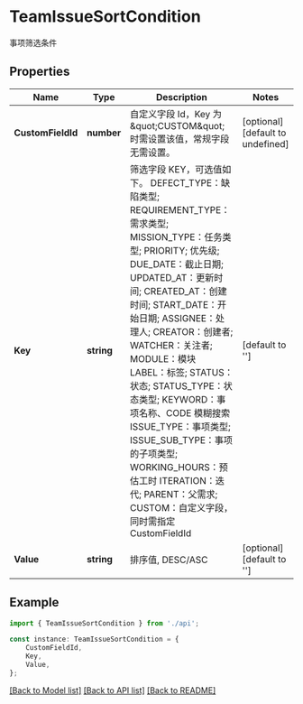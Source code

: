 # TeamIssueSortCondition

事项筛选条件

## Properties

Name | Type | Description | Notes
------------ | ------------- | ------------- | -------------
**CustomFieldId** | **number** | 自定义字段 Id，Key 为 \&quot;CUSTOM\&quot; 时需设置该值，常规字段无需设置。 | [optional] [default to undefined]
**Key** | **string** | 筛选字段 KEY，可选值如下。  DEFECT_TYPE：缺陷类型;   REQUIREMENT_TYPE：需求类型;   MISSION_TYPE：任务类型;   PRIORITY; 优先级;   DUE_DATE：截止日期;   UPDATED_AT：更新时间;   CREATED_AT：创建时间;   START_DATE：开始日期;   ASSIGNEE：处理人;   CREATOR：创建者;  WATCHER：关注者;  MODULE：模块  LABEL：标签;  STATUS：状态;  STATUS_TYPE：状态类型;  KEYWORD：事项名称、CODE 模糊搜索  ISSUE_TYPE：事项类型;  ISSUE_SUB_TYPE：事项的子项类型;  WORKING_HOURS：预估工时  ITERATION：迭代;  PARENT：父需求;  CUSTOM：自定义字段，同时需指定 CustomFieldId | [default to '']
**Value** | **string** | 排序值, DESC/ASC | [optional] [default to '']

## Example

```typescript
import { TeamIssueSortCondition } from './api';

const instance: TeamIssueSortCondition = {
    CustomFieldId,
    Key,
    Value,
};
```

[[Back to Model list]](../README.md#documentation-for-models) [[Back to API list]](../README.md#documentation-for-api-endpoints) [[Back to README]](../README.md)
